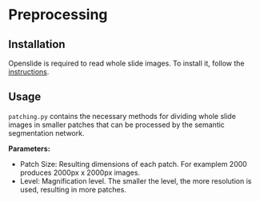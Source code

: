 # Preprocessing

## Installation
Openslide is required to read whole slide images. To install it, follow the [instructions](https://openslide.org/).
## Usage
`patching.py` contains the necessary methods for dividing whole slide images in smaller patches that can be processed by the semantic segmentation network.

**Parameters:**
- Patch Size: Resulting dimensions of each patch. For examplem 2000 produces 2000px x 2000px images.
- Level: Magnification level. The smaller the level, the more resolution is used, resulting in more patches.
